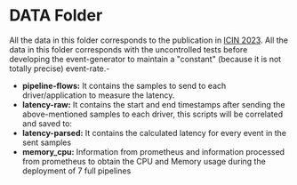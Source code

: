 # DATA Folder

All the data in this folder corresponds to the publication in [ICIN 2023](https://ieeexplore.ieee.org/document/10073490). All the data in this folder corresponds with the uncontrolled tests before developing the event-generator to maintain a "constant" (because it is not totally precise) event-rate.-
- **pipeline-flows:** It contains the samples to send to each driver/application to measure the latency.
- **latency-raw:** It contains the start and end timestamps after sending the above-mentioned samples to each driver, this scripts will be correlated and saved to:
- **latency-parsed:** It contains the calculated latency for every event in the sent samples
- **memory_cpu:** Information from prometheus and information processed from prometheus to obtain the CPU and Memory usage during the deployment of 7 full pipelines
